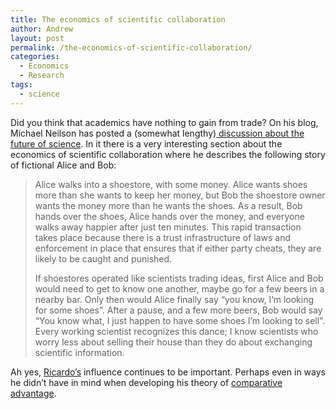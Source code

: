 ```yaml
---
title: The economics of scientific collaboration
author: Andrew
layout: post
permalink: /the-economics-of-scientific-collaboration/
categories:
  - Economics
  - Research
tags:
  - science
---
```

Did you think that academics have nothing to gain from trade? On his blog, Michael Neilson has posted a (somewhat lengthy)<a href="http://michaelnielsen.org/blog/the-future-of-science-2/" target="_blank"> discussion about the future of science</a>. In it there is a very interesting section about the economics of scientific collaboration where he describes the following story of fictional Alice and Bob:

> Alice walks into a shoestore, with some money. Alice wants shoes more than she wants to keep her money, but Bob the shoestore owner wants the money more than he wants the shoes. As a result, Bob hands over the shoes, Alice hands over the money, and everyone walks away happier after just ten minutes. This rapid transaction takes place because there is a trust infrastructure of laws and enforcement in place that ensures that if either party cheats, they are likely to be caught and punished.
> 
> If shoestores operated like scientists trading ideas, first Alice and Bob would need to get to know one another, maybe go for a few beers in a nearby bar. Only then would Alice finally say “you know, I’m looking for some shoes”. After a pause, and a few more beers, Bob would say “You know what, I just happen to have some shoes I’m looking to sell”. Every working scientist recognizes this dance; I know scientists who worry less about selling their house than they do about exchanging scientific information.

Ah yes, <a href="http://en.wikipedia.org/wiki/David_Ricardo" target="_blank">Ricardo&#8217;s</a> influence continues to be important. Perhaps even in ways he didn&#8217;t have in mind when developing his theory of <a href="http://en.wikipedia.org/wiki/Comparative_advantage" target="_blank">comparative advantage</a>.